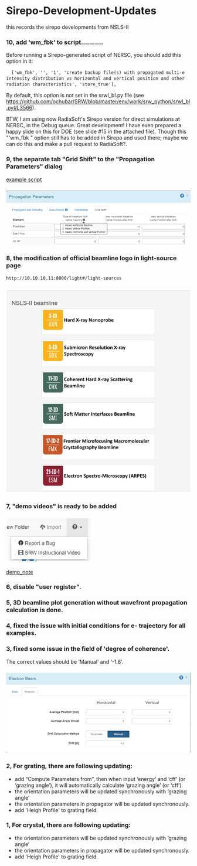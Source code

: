 
# Sirepo-Development-Updates
this records the sirepo developments from NSLS-II

### 10, add 'wm_fbk' to script...........

Before running a Sirepo-generated script of NERSC, you should add this option in it:

      ['wm_fbk', '', '1', 'create backup file(s) with propagated multi-e intensity distribution vs horizontal and vertical position and other radiation characteristics', 'store_true'],

By default, this option is not set in the srwl_bl.py file (see https://github.com/ochubar/SRW/blob/master/env/work/srw_python/srwl_bl.py#L3566). 

BTW, I am using now RadiaSoft's Sirepo version for direct simulations at NERSC, in the Debug queue. Great development! I have even prepared a happy slide on this for DOE (see slide #15 in the attached file).
Though this "'wm_fbk " option still has to be added in Sirepo and used there; maybe we can do this and make a pull request to RadiaSoft?.

### 9, the separate tab "Grid Shift" to the "Propagation Parameters" dialog
[example script](https://github.com/ahebnl/Sirepo-Development-Updates/blob/master/sxn_v02_250ev_realzp-debug-intensity-watchpoint-56753227m_oc.py)
### ![grid shift](https://github.com/ahebnl/Sirepo-Development-Updates/blob/master/propagator_gridshift.PNG)


### 8, the modification of official beamline logo in light-source page
```
http://10.10.10.11:8000/light#/light-sources
```
### ![light-sources](https://github.com/ahebnl/Sirepo-Development-Updates/blob/master/light-sources.PNG)

### 7, "demo videos" is ready to be added
### ![demo_video](https://github.com/ahebnl/Sirepo-Development-Updates/blob/master/demo_video.PNG)
[demo_note](https://github.com/ahebnl/Sirepo-Development-Updates/blob/master/video-audio-template.txt)

### 6, disable "user register".

### 5, 3D beamline plot generation without wavefront propagation calculation is done.

### 4, fixed the issue with initial conditions for e- trajectory for all examples.

### 3, fixed some issue in the field of 'degree of coherence'.
The correct values should be ‘Manual’ and ‘-1.8’.
### ![ebeam_initial](https://github.com/ahebnl/Sirepo-Development-Updates/blob/master/ebeam_initial.PNG)

### 2, For grating, there are following updating:
* add “Compute Parameters from”, then when input ‘energy’ and ‘cff’ (or ‘grazing angle’), it will automatically calculate ‘grazing angle’ (or ‘cff’).
* the orientation parameters will be updated synchronously with ‘grazing angle’
* the orientation parameters in propagator will be updated synchronously.
* add 'Heigh Profile' to grating field.

### 1, For crystal, there are following updating:
* the orientation parameters will be updated synchronously with ‘grazing angle’
* the orientation parameters in propagator will be updated synchronously.
* add 'Heigh Profile' to grating field.
